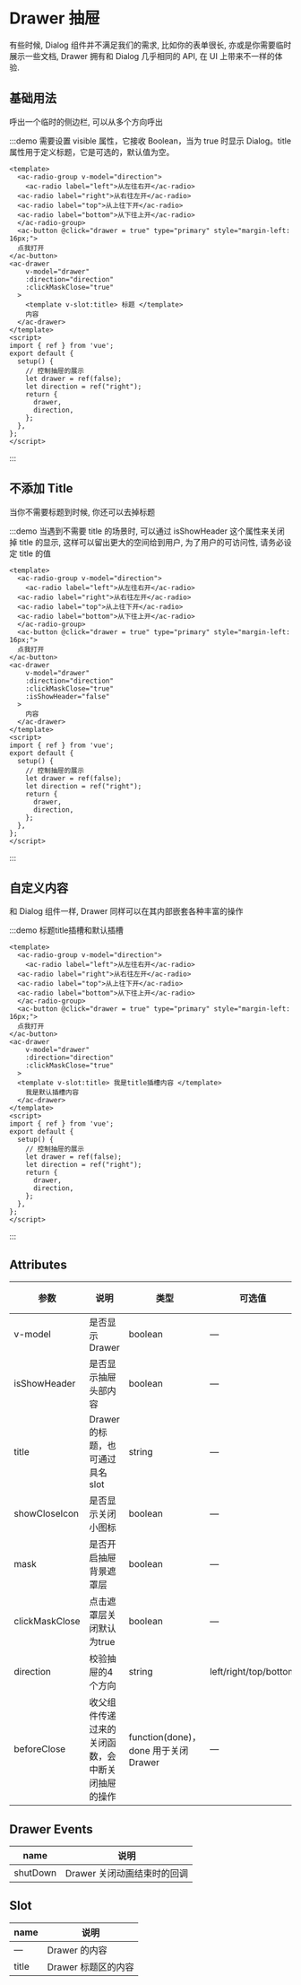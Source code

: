 # Drawer 抽屉

有些时候, Dialog 组件并不满足我们的需求, 比如你的表单很长, 亦或是你需要临时展示一些文档, Drawer 拥有和 Dialog 几乎相同的 API, 在 UI 上带来不一样的体验.

## 基础用法

呼出一个临时的侧边栏, 可以从多个方向呼出

:::demo 需要设置 visible 属性，它接收 Boolean，当为 true 时显示 Dialog。title 属性用于定义标题，它是可选的，默认值为空。

```vue
<template>
  <ac-radio-group v-model="direction">
    <ac-radio label="left">从左往右开</ac-radio>
  <ac-radio label="right">从右往左开</ac-radio>
  <ac-radio label="top">从上往下开</ac-radio>
  <ac-radio label="bottom">从下往上开</ac-radio>
  </ac-radio-group>
  <ac-button @click="drawer = true" type="primary" style="margin-left: 16px;">
  点我打开
</ac-button>
<ac-drawer
    v-model="drawer"
    :direction="direction"
    :clickMaskClose="true"
  >
    <template v-slot:title> 标题 </template>
    内容
  </ac-drawer>
</template>
<script>
import { ref } from 'vue';
export default {
  setup() {
    // 控制抽屉的展示
    let drawer = ref(false);
    let direction = ref("right");
    return {
      drawer,
      direction,
    };
  },
};
</script>
```

:::

## 不添加 Title

当你不需要标题到时候, 你还可以去掉标题

:::demo 当遇到不需要 title 的场景时, 可以通过 isShowHeader 这个属性来关闭掉 title 的显示, 这样可以留出更大的空间给到用户, 为了用户的可访问性, 请务必设定 title 的值

```vue
<template>
  <ac-radio-group v-model="direction">
    <ac-radio label="left">从左往右开</ac-radio>
  <ac-radio label="right">从右往左开</ac-radio>
  <ac-radio label="top">从上往下开</ac-radio>
  <ac-radio label="bottom">从下往上开</ac-radio>
  </ac-radio-group>
  <ac-button @click="drawer = true" type="primary" style="margin-left: 16px;">
  点我打开
</ac-button>
<ac-drawer
    v-model="drawer"
    :direction="direction"
    :clickMaskClose="true"
    :isShowHeader="false"
  >
    内容
  </ac-drawer>
</template>
<script>
import { ref } from 'vue';
export default {
  setup() {
    // 控制抽屉的展示
    let drawer = ref(false);
    let direction = ref("right");
    return {
      drawer,
      direction,
    };
  },
};
</script>
```

:::


## 自定义内容

和 Dialog 组件一样, Drawer 同样可以在其内部嵌套各种丰富的操作

:::demo 标题title插槽和默认插槽

```vue
<template>
  <ac-radio-group v-model="direction">
    <ac-radio label="left">从左往右开</ac-radio>
  <ac-radio label="right">从右往左开</ac-radio>
  <ac-radio label="top">从上往下开</ac-radio>
  <ac-radio label="bottom">从下往上开</ac-radio>
  </ac-radio-group>
  <ac-button @click="drawer = true" type="primary" style="margin-left: 16px;">
  点我打开
</ac-button>
<ac-drawer
    v-model="drawer"
    :direction="direction"
    :clickMaskClose="true"
  >
  <template v-slot:title> 我是title插槽内容 </template>
    我是默认插槽内容
  </ac-drawer>
</template>
<script>
import { ref } from 'vue';
export default {
  setup() {
    // 控制抽屉的展示
    let drawer = ref(false);
    let direction = ref("right");
    return {
      drawer,
      direction,
    };
  },
};
</script>
```

:::

## Attributes

| 参数            | 说明                             | 类型    | 可选值 | 默认值 |
| --------------- | -------------------------------- | ------- | ------ | ------ |
| v-model | 是否显示 Drawer                  | boolean | —      | false  |
| isShowHeader|是否显示抽屉头部内容| boolean  | —      |true |
| title           | Drawer 的标题，也可通过具名 slot| string  | —      |我是title|
| showCloseIcon|是否显示关闭小图标| boolean  | —      |true |
| mask|是否开启抽屉背景遮罩层| boolean  | —      |true |
| clickMaskClose|点击遮罩层关闭默认为true| boolean  | —      |true |
| direction           | 校验抽屉的4个方向| string  | left/right/top/bottom     |right|
| beforeClose|收父组件传递过来的关闭函数，会中断关闭抽屉的操作|function(done)，done 用于关闭 Drawer|—| — |

## Drawer Events

| name   | 说明                    |
| ------ | ----------------------- |
| shutDown | Drawer 关闭动画结束时的回调|


## Slot
|name|说明|
|-|-|
|—|Drawer 的内容|
|title|Drawer 标题区的内容|
